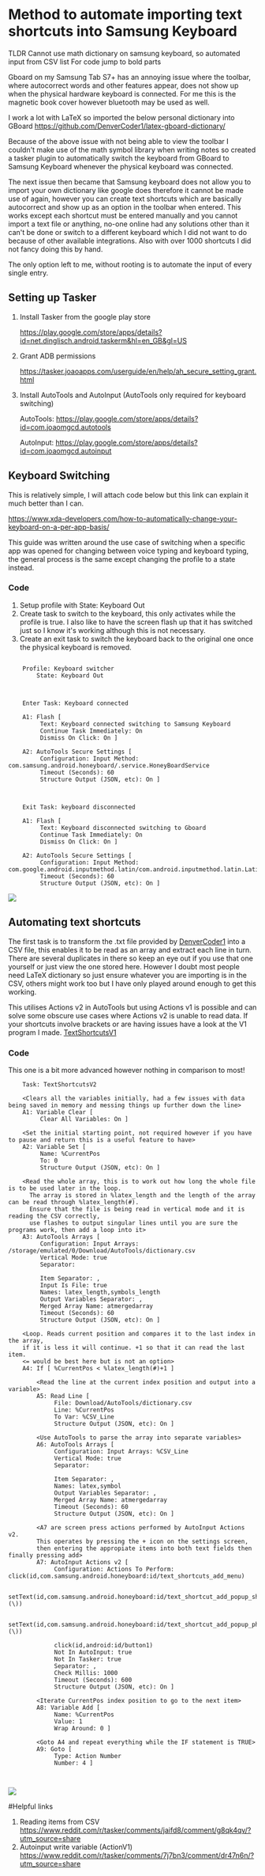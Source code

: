 # Method to automate importing text shortcuts into Samsung Keyboard
TLDR Cannot use math dictionary on samsung keyboard, so automated input from CSV list
For code jump to bold parts

Gboard on my Samsung Tab S7+ has an annoying issue where the toolbar, where autocorrect words and other features appear, does not show up when the physical hardware keyboard is connected. For me this is the magnetic book cover however bluetooth may be used as well.

I work a lot with LaTeX so imported the below personal dictionary into GBoard
https://github.com/DenverCoder1/latex-gboard-dictionary/

Because of the above issue with not being able to view the toolbar I couldn't make use of the math symbol library when writing notes so created a tasker plugin to automatically switch the keyboard from GBoard to Samsung Keyboard whenever the physical keyboard was connected. 

The next issue then became that Samsung keyboard does not allow you to import your own dictionary like google does therefore it cannot be made use of again, however you can create text shortcuts which are basically autocorrect and show up as an option in the toolbar when entered.
This works except each shortcut must be entered manually and you cannot import a text file or anything, no-one online had any solutions other than it can't be done or switch to a different keyboard which I did not want to do because of other available integrations. Also with over 1000 shortcuts I did not fancy doing this by hand.

The only option left to me, without rooting is to automate the input of every single entry.

## Setting up Tasker
1. Install Tasker from the google play store
   
   https://play.google.com/store/apps/details?id=net.dinglisch.android.taskerm&hl=en_GB&gl=US
   
3. Grant ADB permissions
   
   https://tasker.joaoapps.com/userguide/en/help/ah_secure_setting_grant.html
   
5. Install AutoTools and AutoInput (AutoTools only required for keyboard switching)
   
   AutoTools: https://play.google.com/store/apps/details?id=com.joaomgcd.autotools
   
   AutoInput: https://play.google.com/store/apps/details?id=com.joaomgcd.autoinput

## Keyboard Switching
This is relatively simple, I will attach code below but this link can explain it much better than I can.

https://www.xda-developers.com/how-to-automatically-change-your-keyboard-on-a-per-app-basis/

This guide was written around the use case of switching when a specific app was opened for changing between voice typing and keyboard typing, the general process is the same except changing the profile to a state instead.

### Code
1. Setup profile with State: Keyboard Out
2. Create task to switch to the keyboard, this only activates while the profile is true. I also like to have the screen flash up that it has switched just so I know it's working although this is not necessary.
3. Create an exit task to switch the keyboard back to the original one once the physical keyboard is removed.
   
```

    Profile: Keyboard switcher
    	State: Keyboard Out
    
    
    
    Enter Task: Keyboard connected
    
    A1: Flash [
         Text: Keyboard connected switching to Samsung Keyboard
         Continue Task Immediately: On
         Dismiss On Click: On ]
    
    A2: AutoTools Secure Settings [
         Configuration: Input Method: com.samsung.android.honeyboard/.service.HoneyBoardService
         Timeout (Seconds): 60
         Structure Output (JSON, etc): On ]
    
    
    
    Exit Task: keyboard disconnected
    
    A1: Flash [
         Text: Keyboard disconnected switching to Gboard
         Continue Task Immediately: On
         Dismiss On Click: On ]
    
    A2: AutoTools Secure Settings [
         Configuration: Input Method: com.google.android.inputmethod.latin/com.android.inputmethod.latin.LatinIME
         Timeout (Seconds): 60
         Structure Output (JSON, etc): On ]
```

![](https://github.com/harrisondrew/Samsung-Keyboard-Import-Text-Shortcuts/blob/main/KeyboardSwitchProfile.jpg)

## Automating text shortcuts
The first task is to transform the .txt file provided by [DenverCoder1](https://github.com/DenverCoder1) into a CSV file, this enables it to be read as an array and extract each line in turn. There are several duplicates in there so keep an eye out if you use that one yourself or just view the one stored here. 
However I doubt most people need LaTeX dictionary so just ensure whatever you are importing is in the CSV, others might work too but I have only played around enough to get this working.

This utilises Actions v2 in AutoTools but using Actions v1 is possible and can solve some obscure use cases where Actions v2 is unable to read data.
If your shortcuts involve brackets or are having issues have a look at the V1 program I made. [TextShortcutsV1](https://github.com/harrisondrew/Samsung-Keyboard-Import-Text-Shortcuts/blob/main/TextShortcuts_ActionsV1)

### Code
This one is a bit more advanced however nothing in comparison to most!

```
    Task: TextShortcutsV2

    <Clears all the variables initially, had a few issues with data being saved in memory and messing things up further down the line>
    A1: Variable Clear [
         Clear All Variables: On ]

    <Set the initial starting point, not required however if you have to pause and return this is a useful feature to have>
    A2: Variable Set [
         Name: %CurrentPos
         To: 0
         Structure Output (JSON, etc): On ]

    <Read the whole array, this is to work out how long the whole file is to be used later in the loop. 
      The array is stored in %latex_length and the length of the array can be read through %latex_length(#). 
      Ensure that the file is being read in vertical mode and it is reading the CSV correctly, 
      use flashes to output singular lines until you are sure the programs work, then add a loop into it>
    A3: AutoTools Arrays [
         Configuration: Input Arrays: /storage/emulated/0/Download/AutoTools/dictionary.csv
         Vertical Mode: true
         Separator: 
         
         Item Separator: ,
         Input Is File: true
         Names: latex_length,symbols_length
         Output Variables Separator: ,
         Merged Array Name: atmergedarray
         Timeout (Seconds): 60
         Structure Output (JSON, etc): On ]

    <Loop. Reads current position and compares it to the last index in the array, 
    if it is less it will continue. +1 so that it can read the last item. 
    <= would be best here but is not an option>
    A4: If [ %CurrentPos < %latex_length(#)+1 ]

        <Read the line at the current index position and output into a variable>
        A5: Read Line [
             File: Download/AutoTools/dictionary.csv
             Line: %CurrentPos
             To Var: %CSV_Line
             Structure Output (JSON, etc): On ]

        <Use AutoTools to parse the array into separate variables>
        A6: AutoTools Arrays [
             Configuration: Input Arrays: %CSV_Line
             Vertical Mode: true
             Separator: 
             
             Item Separator: ,
             Names: latex,symbol
             Output Variables Separator: ,
             Merged Array Name: atmergedarray
             Timeout (Seconds): 60
             Structure Output (JSON, etc): On ]

        <A7 are screen press actions performed by AutoInput Actions v2.
        This operates by pressing the + icon on the settings screen, 
        then entering the appropiate items into both text fields then finally pressing add>
        A7: AutoInput Actions v2 [
             Configuration: Actions To Perform: click(id,com.samsung.android.honeyboard:id/text_shortcuts_add_menu)
             
             setText(id,com.samsung.android.honeyboard:id/text_shortcut_add_popup_shortcut_edittext,%latex\(\))
             
             setText(id,com.samsung.android.honeyboard:id/text_shortcut_add_popup_phrase_edittext,%symbol\(\))
             
             click(id,android:id/button1)
             Not In AutoInput: true
             Not In Tasker: true
             Separator: ,
             Check Millis: 1000
             Timeout (Seconds): 600
             Structure Output (JSON, etc): On ]

        <Iterate CurrentPos index position to go to the next item>
        A8: Variable Add [
             Name: %CurrentPos
             Value: 1
             Wrap Around: 0 ]

        <Goto A4 and repeat everything while the IF statement is TRUE>
        A9: Goto [
             Type: Action Number
             Number: 4 ]
    
    
```
    
![](https://github.com/harrisondrew/Samsung-Keyboard-Import-Text-Shortcuts/blob/main/TextShortcutsV2.jpg)

#Helpful links
1. Reading items from CSV
   https://www.reddit.com/r/tasker/comments/jaifd8/comment/g8qk4qv/?utm_source=share
2. Autoinput write variable (ActionV1)
   https://www.reddit.com/r/tasker/comments/7j7bn3/comment/dr47n6n/?utm_source=share
